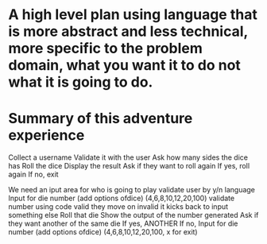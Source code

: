 # A high level plan using language that is more abstract and less technical, more specific to the problem domain, what you want it to do not what it is going to do.

# Summary of this adventure experience

Collect a username
Validate it with the user
Ask how many sides the dice has
Roll the dice
Display the result
Ask if they want to roll again
If yes, roll again
If no, exit


We need an iput area for who is going to play
validate user by y/n language
Input for die number (add options ofdice) (4,6,8,10,12,20,100)
    validate number using code
    valid they move on
    invalid it kicks back to input something else
Roll that die
Show the output of the number generated
Ask if they want another of the same die
    If yes, ANOTHER
    If no, Input for die number (add options ofdice) (4,6,8,10,12,20,100, x for exit)
